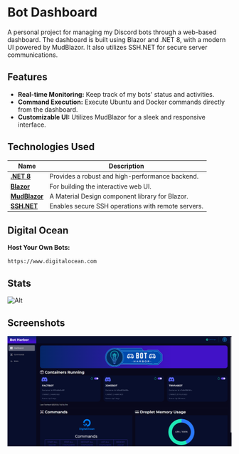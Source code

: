 # Bot Dashboard

A personal project for managing my Discord bots through a web-based dashboard. The dashboard is built using Blazor and .NET 8, with a modern UI powered by MudBlazor. It also utilizes SSH.NET for secure server communications.

## Features

- **Real-time Monitoring:** Keep track of my bots' status and activities.
- **Command Execution:** Execute Ubuntu and Docker commands directly from the dashboard.
- **Customizable UI:** Utilizes MudBlazor for a sleek and responsive interface.

## Technologies Used
| Name | Description |
| ------------- | ------------- |
| **[.NET 8](https://dotnet.microsoft.com/en-us/download/dotnet/8.0)** | Provides a robust and high-performance backend. |
| **[Blazor](https://github.com/dotnet/blazor)** | For building the interactive web UI. |
| **[MudBlazor](https://github.com/MudBlazor/MudBlazor)** | A Material Design component library for Blazor. |
| **[SSH.NET](https://github.com/sshnet/SSH.NET)** | Enables secure SSH operations with remote servers. |

## Digital Ocean

**Host Your Own Bots:**
   ```plaintext
   https://www.digitalocean.com
   ```

## Stats
![Alt](https://repobeats.axiom.co/api/embed/7be079b55ec3c0da14d57536b4ec1d585e7f0076.svg "Repobeats analytics image")

## Screenshots

![image](/Documentation/Images/Dashboard.png)